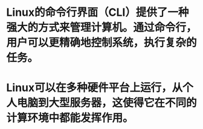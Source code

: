 # Linux的命令行界面（CLI）提供了一种强大的方式来管理计算机。通过命令行，用户可以更精确地控制系统，执行复杂的任务。
# Linux可以在多种硬件平台上运行，从个人电脑到大型服务器，这使得它在不同的计算环境中都能发挥作用。
